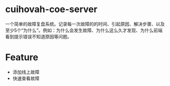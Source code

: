 # cuihovah-coe-server
一个简单的故障复盘系统。记录每一次故障的的时间、引起原因、解决步骤、以及至少5个“为什么”。例如：为什么会发生故障、为什么这么久才发现、为什么前端看到提示错误不知道原因等问题。

# Feature

- 添加线上故障
- 快速查看故障

